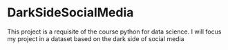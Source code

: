 # DarkSideSocialMedia
This project is a requisite of the course python for data science. I will focus my project in a dataset based on the dark side of social media

